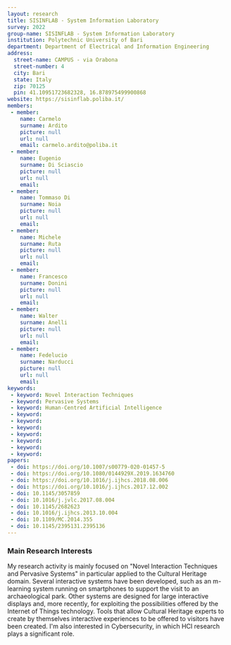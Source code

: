 ```yaml
---
layout: research
title: SISINFLAB - System Information Laboratory
survey: 2022
group-name: SISINFLAB - System Information Laboratory
institution: Polytechnic University of Bari
department: Department of Electrical and Information Engineering
address: 
  street-name: CAMPUS - via Orabona
  street-number: 4
  city: Bari
  state: Italy
  zip: 70125
  pin: 41.10951723682328, 16.878975499900868
website: https://sisinflab.poliba.it/
members: 
 - member:
    name: Carmelo
    surname: Ardito
    picture: null
    url: null
    email: carmelo.ardito@poliba.it
 - member: 
    name: Eugenio 
    surname: Di Sciascio
    picture: null
    url: null
    email: 
 - member: 
    name: Tommaso Di
    surname: Noia
    picture: null
    url: null
    email: 
 - member: 
    name: Michele
    surname: Ruta
    picture: null
    url: null
    email: 
 - member: 
    name: Francesco
    surname: Donini
    picture: null
    url: null
    email: 
 - member: 
    name: Walter
    surname: Anelli
    picture: null
    url: null
    email: 
 - member: 
    name: Fedelucio
    surname: Narducci
    picture: null
    url: null
    email: 
keywords: 
 - keyword: Novel Interaction Techniques
 - keyword: Pervasive Systems
 - keyword: Human-Centred Artificial Intelligence
 - keyword: 
 - keyword: 
 - keyword: 
 - keyword: 
 - keyword: 
 - keyword: 
 - keyword: 
papers: 
 - doi: https://doi.org/10.1007/s00779-020-01457-5
 - doi: https://doi.org/10.1080/0144929X.2019.1634760
 - doi: https://doi.org/10.1016/j.ijhcs.2018.08.006
 - doi: https://doi.org/10.1016/j.ijhcs.2017.12.002
 - doi: 10.1145/3057859
 - doi: 10.1016/j.jvlc.2017.08.004
 - doi: 10.1145/2682623
 - doi: 10.1016/j.ijhcs.2013.10.004
 - doi: 10.1109/MC.2014.355
 - doi: 10.1145/2395131.2395136
---
```



### Main Research Interests
My research activity is mainly focused on "Novel Interaction Techniques and Pervasive Systems" in particular applied to the Cultural Heritage domain. Several interactive systems have been developed, such as an m-learning system running on smartphones to support the visit to an archaeological park. Other systems are designed for large interactive displays and, more recently, for exploiting the possibilities offered by the Internet of Things technology. Tools that allow Cultural Heritage experts to create by themselves interactive experiences to be offered to visitors have been created.
I'm also interested in Cybersecurity, in which HCI research plays a significant role. 